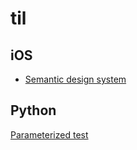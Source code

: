 # til

## iOS

* [Semantic design system](iOS/semantic-design-system.md)

## Python

[Parameterized test](Python/parameterized.md)
